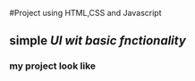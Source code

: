 #Project using HTML,CSS and Javascript
## simple _UI wit basic fnctionality_
### my project look like
<img sre="https://miro.medium.com/v2/resize:fit:750/0*uupTmflVPDEC4cHc.gif">



